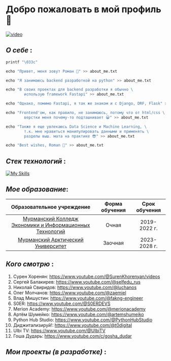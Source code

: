
# **Добро пожаловать в мой профиль** 👻

[![video]()](/0_Spider_Cute_3840x2160.mp4)

## *О себе* :
```python
printf "\033c"

echo "Привет, меня зовут Роман 👾" >> about_me.txt

echo "Я занимаюсь backend разработкой на python" >> about_me.txt

echo "В своих проектах для backend разработки я обычно \
        использую framework Fastapi" >> about_me.txt

echo "Однако, помимо Fastapi, я так же знаком и с Django, DRF, Flask" >> about_me.txt

echo "Frontend'ом, как правило, не занимаюсь, потому что от html/css \
        верстки меня почему-то подташнивает 😀" >> about_me.txt

echo "Также я еще увлекаюсь Data Science и Machine Learning, \
        т.к. мне нравиться манипулировать данными и применять \
        разделы выш. мата на практике 😎" >> about_me.txt

echo "Best wishes, Roman 👋" >> about_me.txt
```

## *Стек технологий* :

[![My Skills](https://skillicons.dev/icons?i=py,django,fastapi,git,html,css,js,postgresql,redis,rabbitmq,docker,nginx,linux)]()

## *Мое образование*:

| Образовательное учреждение | Форма обучения | Срок обучения |
|:--------------------------:|:---------------:|:-------------:|
|[Мурманский Колледж Экономики и Информационных Технологий](https://mkeiit.ru/)| Очная | 2019-2022 г.|
| [Мурманский Арктический Университет](https://mauniver.ru/) |Заочная| 2023-2028 г.|

## *Кого смотрю* :

1. Сурен Хоренян: https://www.youtube.com/@SurenKhorenyan/videos
2. Сергей Балакирев: https://www.youtube.com/@selfedu_rus 
3. Николай Свиридов: https://www.youtube.com/@luchanos
4. Олег Молчанов: https://www.youtube.com/@zaemiel
5. Влад Мишустин: https://www.youtube.com/@fakng-engineer
6. S0ER: https://www.youtube.com/@S0ERDEVS
7. Merion Academy: https://www.youtube.com/@merionacademy
8. Артём Шумейко: https://www.youtube.com/@artemshumeiko
9. Python Hub Studio: https://www.youtube.com/@PythonHubStudio
10. Диджитализируй!: https://www.youtube.com/@t0digital
11. Ulbi TV: https://www.youtube.com/@UlbiTV
12. Гоша Дударь: https://www.youtube.com/c/gosha_dudar

## *Мои проекты (в разработке)* :
